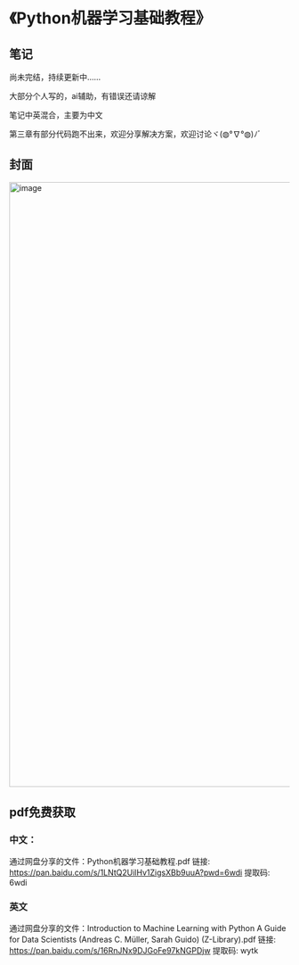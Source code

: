 # 《Python机器学习基础教程》

## 笔记

尚未完结，持续更新中……

大部分个人写的，ai辅助，有错误还请谅解

笔记中英混合，主要为中文

第三章有部分代码跑不出来，欢迎分享解决方案，欢迎讨论ヾ(◍°∇°◍)ﾉﾞ

## 封面

<img width="841" height="1085" alt="image" src="https://github.com/user-attachments/assets/d4d88dfc-581e-4b66-81ef-f9dc69276b29" />


## pdf免费获取

### 中文：
通过网盘分享的文件：Python机器学习基础教程.pdf
链接: https://pan.baidu.com/s/1LNtQ2UilHv1ZigsXBb9uuA?pwd=6wdi 提取码: 6wdi


### 英文
通过网盘分享的文件：Introduction to Machine Learning with Python A Guide for Data Scientists (Andreas C. Müller, Sarah Guido) (Z-Library).pdf
链接: https://pan.baidu.com/s/16RnJNx9DJGoFe97kNGPDjw 提取码: wytk

